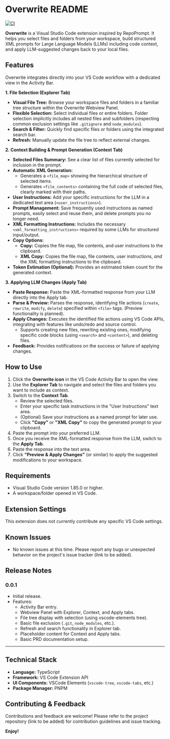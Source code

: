 # Overwrite README

[![CI](https://github.com/mnismt/aboverepo/actions/workflows/ci.yml/badge.svg)](https://github.com/mnismt/aboverepo/actions/workflows/ci.yml)

**Overwrite** is a Visual Studio Code extension inspired by RepoPrompt. It helps you select files and folders from your workspace, build structured XML prompts for Large Language Models (LLMs) including code context, and apply LLM-suggested changes back to your local files.

## Features

Overwrite integrates directly into your VS Code workflow with a dedicated view in the Activity Bar.

**1. File Selection (Explorer Tab)**

*   **Visual File Tree:** Browse your workspace files and folders in a familiar tree structure within the Overwrite Webview Panel.
*   **Flexible Selection:** Select individual files or entire folders. Folder selection implicitly includes all nested files and subfolders (respecting common exclusion settings like `.gitignore` and `node_modules`).
*   **Search & Filter:** Quickly find specific files or folders using the integrated search bar.
*   **Refresh:** Manually update the file tree to reflect external changes.

**2. Context Building & Prompt Generation (Context Tab)**

*   **Selected Files Summary:** See a clear list of files currently selected for inclusion in the prompt.
*   **Automatic XML Generation:**
    *   Generates a `<file_map>` showing the hierarchical structure of selected items.
    *   Generates `<file_contents>` containing the full code of selected files, clearly marked with their paths.
*   **User Instructions:** Add your specific instructions for the LLM in a dedicated text area (`<user_instructions>`).
*   **Prompt Management:** Save frequently used instructions as named prompts, easily select and reuse them, and delete prompts you no longer need.
*   **XML Formatting Instructions:** Includes the necessary `<xml_formatting_instructions>` required by some LLMs for structured input/output.
*   **Copy Options:**
    *   **Copy:** Copies the file map, file contents, and user instructions to the clipboard.
    *   **XML Copy:** Copies the file map, file contents, user instructions, *and* the XML formatting instructions to the clipboard.
*   **Token Estimation (Optional):** Provides an estimated token count for the generated context.

**3. Applying LLM Changes (Apply Tab)**

*   **Paste Response:** Paste the XML-formatted response from your LLM directly into the Apply tab.
*   **Parse & Preview:** Parses the response, identifying file actions (`create`, `rewrite`, `modify`, `delete`) specified within `<file>` tags. (Preview functionality is planned).
*   **Apply Changes:** Executes the identified file actions using VS Code APIs, integrating with features like undo/redo and source control.
    *   Supports creating new files, rewriting existing ones, modifying specific code blocks (using `<search>` and `<content>`), and deleting files.
*   **Feedback:** Provides notifications on the success or failure of applying changes.

## How to Use

1.  Click the **Overwrite icon** in the VS Code Activity Bar to open the view.
2.  Use the **Explorer Tab** to navigate and select the files and folders you want to include as context.
3.  Switch to the **Context Tab**.
    *   Review the selected files.
    *   Enter your specific task instructions in the "User Instructions" text area.
    *   (Optional) Save your instructions as a named prompt for later use.
    *   Click **"Copy"** or **"XML Copy"** to copy the generated prompt to your clipboard.
4.  Paste the prompt into your preferred LLM.
5.  Once you receive the XML-formatted response from the LLM, switch to the **Apply Tab**.
6.  Paste the response into the text area.
7.  Click **"Preview & Apply Changes"** (or similar) to apply the suggested modifications to your workspace.

## Requirements

*   Visual Studio Code version 1.85.0 or higher.
*   A workspace/folder opened in VS Code.

## Extension Settings

This extension does not currently contribute any specific VS Code settings.

## Known Issues

*   No known issues at this time. Please report any bugs or unexpected behavior on the project's issue tracker (link to be added).

## Release Notes

### 0.0.1

*   Initial release.
*   Features:
    *   Activity Bar entry.
    *   Webview Panel with Explorer, Context, and Apply tabs.
    *   File tree display with selection (using vscode-elements tree).
    *   Basic file exclusion (`.git`, `node_modules`, etc.).
    *   Refresh and search functionality in Explorer tab.
    *   Placeholder content for Context and Apply tabs.
    *   Basic PRD documentation setup.

---

## Technical Stack

*   **Language:** TypeScript
*   **Framework:** VS Code Extension API
*   **UI Components:** VSCode Elements (`vscode-tree`, `vscode-tabs`, etc.)
*   **Package Manager:** PNPM

## Contributing & Feedback

Contributions and feedback are welcome! Please refer to the project repository (link to be added) for contribution guidelines and issue tracking.

**Enjoy!**
